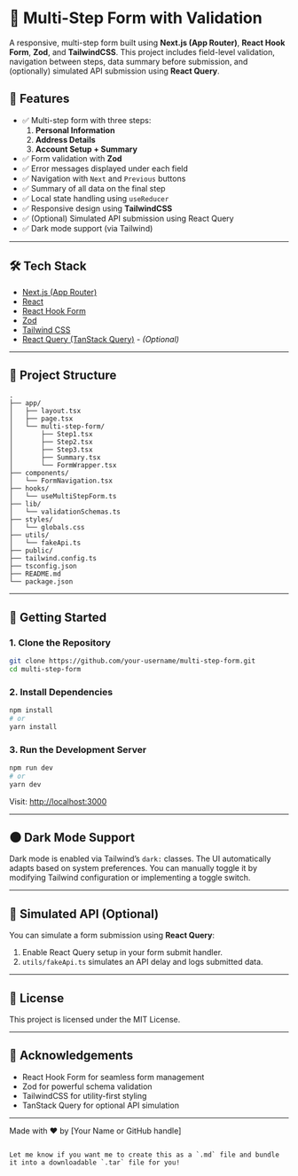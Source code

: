 


# 🧾 Multi-Step Form with Validation

A responsive, multi-step form built using **Next.js (App Router)**, **React Hook Form**, **Zod**, and **TailwindCSS**. This project includes field-level validation, navigation between steps, data summary before submission, and (optionally) simulated API submission using **React Query**.

## 🚀 Features

- ✅ Multi-step form with three steps:
  1. **Personal Information**
  2. **Address Details**
  3. **Account Setup + Summary**
- ✅ Form validation with **Zod**
- ✅ Error messages displayed under each field
- ✅ Navigation with `Next` and `Previous` buttons
- ✅ Summary of all data on the final step
- ✅ Local state handling using `useReducer`
- ✅ Responsive design using **TailwindCSS**
- ✅ (Optional) Simulated API submission using React Query
- ✅ Dark mode support (via Tailwind)

---

## 🛠️ Tech Stack

- [Next.js (App Router)](https://nextjs.org/)
- [React](https://reactjs.org/)
- [React Hook Form](https://react-hook-form.com/)
- [Zod](https://zod.dev/)
- [Tailwind CSS](https://tailwindcss.com/)
- [React Query (TanStack Query)](https://tanstack.com/query) - *(Optional)*

---

## 📂 Project Structure

```
.
├── app/
│   ├── layout.tsx
│   ├── page.tsx
│   └── multi-step-form/
│       ├── Step1.tsx
│       ├── Step2.tsx
│       ├── Step3.tsx
│       ├── Summary.tsx
│       └── FormWrapper.tsx
├── components/
│   └── FormNavigation.tsx
├── hooks/
│   └── useMultiStepForm.ts
├── lib/
│   └── validationSchemas.ts
├── styles/
│   └── globals.css
├── utils/
│   └── fakeApi.ts
├── public/
├── tailwind.config.ts
├── tsconfig.json
├── README.md
└── package.json
```

---

## 🧪 Getting Started

### 1. Clone the Repository

```bash
git clone https://github.com/your-username/multi-step-form.git
cd multi-step-form
```

### 2. Install Dependencies

```bash
npm install
# or
yarn install
```

### 3. Run the Development Server

```bash
npm run dev
# or
yarn dev
```

Visit: [http://localhost:3000](http://localhost:3000)

---

## 🌑 Dark Mode Support

Dark mode is enabled via Tailwind’s `dark:` classes. The UI automatically adapts based on system preferences. You can manually toggle it by modifying Tailwind configuration or implementing a toggle switch.

---

## 🧾 Simulated API (Optional)

You can simulate a form submission using **React Query**:

1. Enable React Query setup in your form submit handler.
2. `utils/fakeApi.ts` simulates an API delay and logs submitted data.


---

## 📜 License

This project is licensed under the MIT License.

---

## 🙌 Acknowledgements

- React Hook Form for seamless form management
- Zod for powerful schema validation
- TailwindCSS for utility-first styling
- TanStack Query for optional API simulation

---



Made with ❤️ by [Your Name or GitHub handle]

```

Let me know if you want me to create this as a `.md` file and bundle it into a downloadable `.tar` file for you!
